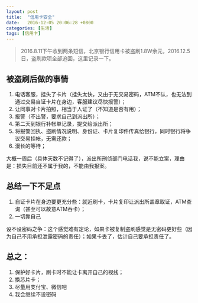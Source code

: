 ```yaml
---
layout: post
title:  "信用卡安全"
date:   2016-12-05 20:06:28 +0800
categories: [生活]
tags: [信用卡]
---
```

>2016.8.11下午收到两条短信，北京银行信用卡被盗刷1.8W余元，2016.12.5日，盗刷款项全部追回，这里记录一下。

## 被盗刷后做的事情
1. 电话客服，挂失了卡片（挂失太快，又由于无交易密码，ATM不认，也无法到通过交易自证卡片在身边，客服建议尽快报警）；
2. 让同事对卡片拍照，相当于人证了（不知道是否有用）；
3. 报警（不出警，要求自己到派出所）；
4. 第二天到银行补帐单记录，提交给派出所；
5. 将报警回执、盗刷情况说明、身份证、卡片复印件传真给银行，同时银行将争议交易挂帐，无需还款；
6. 漫长的等待；

大概一周后（具体天数不记得了），派出所刑侦部门电话我，说不能立案，理由是：损失目前还不属于我的，不能由我报案。

## 总结一下不足点
1. 自证卡片在身边要更充分些：就近刷卡，卡片复印让派出所盖章取证，ATM查询（甚至可以故意ATM吞卡）；
2. 一切靠自己

设不设密码之争：这个感觉难有定论，如果卡被复制盗刷感觉是无密码更好些（因为自己不用承担泄露密码的责任）；如果卡丢了，估计自己要承担责任了。

## 总之：
1. 保护好卡片，刷卡时不能让卡离开自己的视线；
2. 换芯片卡；
3. 尽量用支付宝、微信吧
4. 我会继续不设密码
